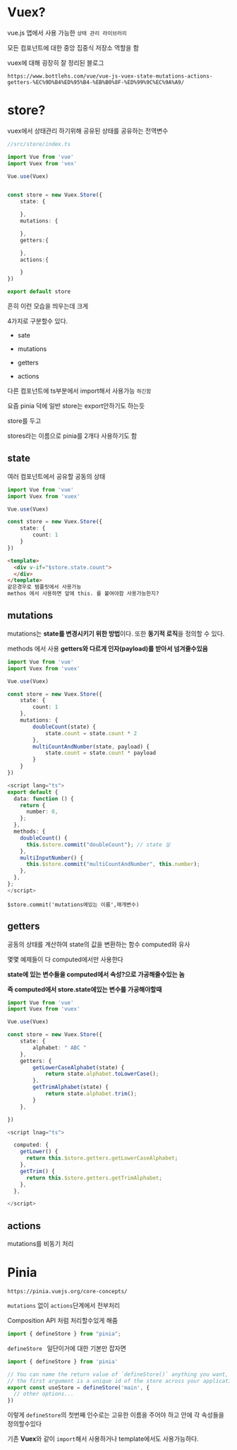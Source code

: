 # Vuex?

vue.js 앱에서 사용 가능한 `상태 관리 라이브러리`

모든 컴포넌트에 대한 중앙 집중식 저장소 역할을 함 

vuex에 대해 굉장히 잘 정리된 블로그

```
https://www.bottlehs.com/vue/vue-js-vuex-state-mutations-actions-getters-%EC%9D%B4%ED%95%B4-%EB%B0%8F-%ED%99%9C%EC%9A%A9/
```

# store?

vuex에서 상태관리 하기위해 공유된 상태를 공유하는 전역변수

```typescript
//src/store/index.ts

import Vue from 'vue'
import Vuex from 'vex'

Vue.use(Vuex)


const store = new Vuex.Store({
    state: {

    },
    mutations: {

    },
    getters:{

    },
    actions:{

    }
})

export default store
```

흔히 이런 모습을 띄우는데 크게 

4가지로 구분할수 있다.

- sate

- mutations

- getters

- actions

다른 컴포넌트에 ts부분에서 import해서 사용가능 `하긴함`

요즘 pinia 덕에 일반 store는 export안하기도 하는듯

store를 두고 

stores라는 이름으로 pinia를 2개다 사용하기도 함

## state

여러 컴포넌트에서 공유할 공동의 상태

```typescript
import Vue from 'vue'
import Vuex from 'vuex'

Vue.use(Vuex)

const store = new Vuex.Store({
    state: {
        count: 1
    }
})
```

```html
<template>
  <div v-if="$store.state.count">
  </div>
</template>
같은경우로 템플릿에서 사용가능 
methos 에서 사용하면 앞에 this. 를 붙여야함 사용가능한지?
```

## mutations

mutations는 **state를 변경시키기 위한 방법**이다. 또한 **동기적 로직**을 정의할 수 있다.

methods 에서 사용 **getters와 다르게 인자(payload)를 받아서 넘겨줄수있음**

```typescript
import Vue from 'vue'
import Vuex from 'vuex'

Vue.use(Vuex)

const store = new Vuex.Store({
    state: {
        count: 1
    },
    mutations: {
        doubleCount(state) {
            state.count = state.count * 2
        },
        multiCountAndNumber(state, payload) {
            state.count = state.count * payload
        }
    }
})
```

```typescript
<script lang="ts">
export default {
  data: function () {
    return {
      number: 0,
    };
  },
  methods: {
    doubleCount() {
      this.$store.commit("doubleCount"); // state 실
    },
    multiInputNumber() {
      this.$store.commit("multiCountAndNumber", this.number);
    },
  },
};
</script>
```

`$store.commit('mutations에있는 이름',매개변수)`

## getters

공동의 상태를 계산하여 state의 값을 변환하는 함수 computed와 유사

몇몇 예제들이 다 computed에서만 사용한다 

**state에 있는 변수들을 computed에서 속성?으로 가공해줄수있는 놈**

**즉 computed에서 store.state에있는 변수를 가공해야할때**

```typescript
import Vue from 'vue'
import Vuex from 'vuex'

Vue.use(Vuex)

const store = new Vuex.Store({
    state: {
        alphabet: " ABC "
    },
    getters: {
        getLowerCaseAlphabet(state) {
            return state.alphabet.toLowerCase();
        },
        getTrimAlphabet(state) {
            return state.alphabet.trim();
        }
    },

})
```

```typescript
<script lnag="ts">

  computed: {
    getLower() {
      return this.$store.getters.getLowerCaseAlphabet;
    },
    getTrim() {
      return this.$store.getters.getTrimAlphabet;
    },
  },

</script>
```

## actions

mutations를 비동기 처리 

# Pinia

```url
https://pinia.vuejs.org/core-concepts/
```

`mutations` 없이 `actions`단계에서 전부처리 

Composition API 처럼 처리할수있게 해줌 

```typescript
import { defineStore } from "pinia";
```

`defineStore ` 일단이거에 대한 기본만 잡자면 

```typescript
import { defineStore } from 'pinia'

// You can name the return value of `defineStore()` anything you want, but it's best to use the name of the store and surround it with `use` and `Store` (e.g. `useUserStore`, `useCartStore`, `useProductStore`)
// the first argument is a unique id of the store across your application
export const useStore = defineStore('main', {
  // other options...
})
```

이렇게 `defineStore`의 첫번째 인수로는 고유한 이름을 주어야 하고 안에 각 속성들을 정의할수있다 

기존 **Vuex**와 같이 `import`해서 사용하거나 template에서도 사용가능하다.
